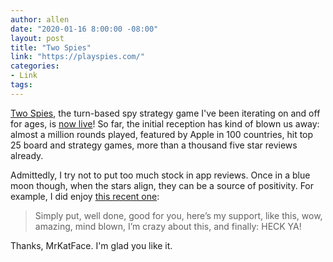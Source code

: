 ```yaml
---
author: allen
date: "2020-01-16 8:00:00 -08:00"
layout: post
title: "Two Spies"
link: "https://playspies.com/"
categories:
- Link
tags:
---
```


[Two Spies](https://playspies.com/), the turn-based spy strategy game I've been iterating on and off for ages, is [now live](https://apps.apple.com/us/app/two-spies/id1466304408)! So far, the initial reception has kind of blown us away: almost a million rounds played, featured by Apple in 100 countries, hit top 25 board and strategy games, more than a thousand five star reviews already.

Admittedly, I try not to put too much stock in app reviews. Once in a blue moon though, when the stars align, they can be a source of positivity. For example, I did enjoy [this recent one](https://appfigures.com/reviews/281857623339LkYH1-yJbyeVpDIJtMxhYyw):

> Simply put, well done, good for you, here’s my support, like this, wow, amazing, mind blown, I’m crazy about this, and finally: HECK YA!

Thanks, MrKatFace. I'm glad you like it.